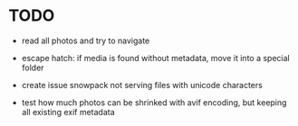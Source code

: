 # TODO

- read all photos and try to navigate

- escape hatch: if media is found without metadata, move it into a special folder

- create issue snowpack not serving files with unicode characters

- test how much photos can be shrinked with avif encoding, but keeping all existing exif metadata
